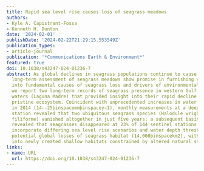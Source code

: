 ```yaml
---
title: Rapid sea level rise causes loss of seagrass meadows
authors:
- Kyle A. Capistrant-Fossa
- Kenneth H. Dunton
date: '2024-02-01'
publishDate: '2024-02-22T21:29:15.553549Z'
publication_types:
- article-journal
publication: '*Communications Earth & Environment*'
featured: true
doi: 10.1038/s43247-024-01236-7
abstract: As global declines in seagrass populations continue to cause great concern,
  long-term assessment of seagrass meadows show promise in furnishing valuable clues
  into fundamental causes of seagrass loss and drivers of environmental change. Here
  we report two long-term records of seagrass presence in western Gulf of Mexico coastal
  waters (Laguna Madre) that provided insight into their rapid decline in a relatively
  pristine ecosystem. Coincident with unprecedented increases in water depth starting
  in 2014 (14--25þinspacemmþinspacey−1), monthly measurements at a deep edge fixed
  station revealed that two ubiquitous seagrass species (Halodule wrightii and Syringodium
  filiforme) vanished altogether in just five years; a subsequent basin-wide assessment
  revealed that seagrasses disappeared at 23% of 144 sentinel stations. Models that
  incorporate differing sea level rise scenarios and water depth thresholds reveal
  potential global losses of seagrass habitat (14,000þinspacekm2), with expansion
  into newly created shallow habitats constrained by altered natural shorelines.
links:
- name: URL
  url: https://doi.org/10.1038/s43247-024-01236-7
---
```

